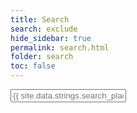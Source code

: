 ```yaml
---
title: Search
search: exclude
hide_sidebar: true
permalink: search.html
folder: search
toc: false
---
```


<!--start search-->
<input type="text" id="_search-input" placeholder="{{ site.data.strings.search_placeholder_text }}">
<ul id="_results-container" style="list-style: none;"></ul>
<script src="{{ 'js/jekyll-search.js' }}" type="text/javascript"></script>
<script type="text/javascript">
		SimpleJekyllSearch.init({
			searchInput: document.getElementById('_search-input'),
			resultsContainer: document.getElementById('_results-container'),
			dataSource: '{{ "search.json" }}',
			searchResultTemplate: '<li><a href="{url}">{title}</a></li>',
			noResultsText: '{{ site.data.strings.search_no_results_text }}',
			limit: 30,
			fuzzy: true
})
</script>
<!--end search-->
